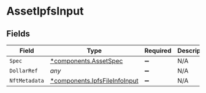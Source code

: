 # AssetIpfsInput


## Fields

| Field                                                                         | Type                                                                          | Required                                                                      | Description                                                                   |
| ----------------------------------------------------------------------------- | ----------------------------------------------------------------------------- | ----------------------------------------------------------------------------- | ----------------------------------------------------------------------------- |
| `Spec`                                                                        | [*components.AssetSpec](../../models/components/assetspec.md)                 | :heavy_minus_sign:                                                            | N/A                                                                           |
| `DollarRef`                                                                   | *any*                                                                         | :heavy_minus_sign:                                                            | N/A                                                                           |
| `NftMetadata`                                                                 | [*components.IpfsFileInfoInput](../../models/components/ipfsfileinfoinput.md) | :heavy_minus_sign:                                                            | N/A                                                                           |